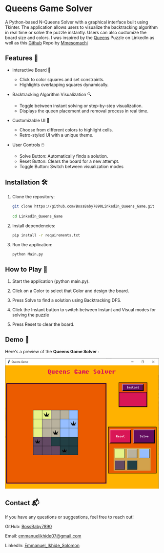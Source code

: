 # Queens Game Solver

A Python-based N-Queens Solver with a graphical interface built using Tkinter. The application allows users to visualize the backtracking algorithm in real time or solve the puzzle instantly. Users can also customize the board size and colors. I was inspired by the [Queens](https://www.linkedin.com/showcase/queens-game/posts/?feedView=all) Puzzle on LinkedIn as well as this [Github](https://github.com/MathsMarshall/LinkedIn_Queen_puzzle/tree/main) Repo by [Mmesomachi](https://github.com/MathsMarshall)


## Features 🚀

- Interactive Board 🏁
    - Click to color squares and set constraints.
    - Highlights overlapping squares dynamically.

- Backtracking Algorithm Visualization 🔍
    - Toggle between instant solving or step-by-step visualization.
    - Displays the queen placement and removal process in real time.

- Customizable UI 🎨
    - Choose from different colors to highlight cells.
    - Retro-styled UI with a unique theme.

- User Controls 🖱️
    - Solve Button: Automatically finds a solution.
    - Reset Button: Clears the board for a new attempt.
    - Toggle Button: Switch between visualization modes

## Installation 🛠️

1. Clone the repository:
    ```sh
    git clone https://github.com/BossBaby7890LinkedIn_Queens_Game.git

    cd LinkedIn_Queens_Game
    
2. Install dependencies:
    ```sh
    pip install -r requirements.txt

3. Run the application:
    ```sh
    python Main.py

## How to Play 🎯

1. Start the application (python main.py).

2. Click on a Color to select that Color and design the board.

3. Press Solve to find a solution using Backtracking DFS.

4. Click the Instant button to switch between Instant and Visual modes for solving the puzzle

5. Press Reset to clear the board.


## Demo 📸
Here's a preview of the **Queens Game Solver** :

![Queens Game Solver Demo](/Demo.PNG)


## Contact 📬

If you have any questions or suggestions, feel free to reach out!

GitHub: [BossBaby7890]("https://github.com/BossBaby7890")

Email: emmanuelikhide07@gmail.com

LinkedIn: [Emmanuel_Ikhide_Solomon]("https://www.linkedin.com/in/emmanuel-ikhide-solomon-6547981ab/")



